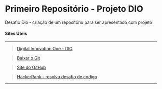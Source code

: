 # Primeiro Repositório - Projeto DIO
Desafio Dio - criação de um repositório para ser apresentado com projeto


#### Sites Úteis
___
>[Digital Innovation One - DIO](https://www.dio.me/sign-in)

>[Baixar o Git](https://git-scm.com/downloads)

>[Site do GitHub](https://github.com)

>[HackerRank - resolva desafio de codigo](https://www.hackerrank.com/access-account/)
___
